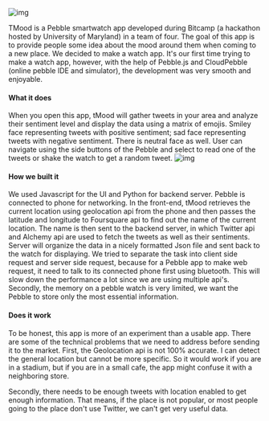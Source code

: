 ![img]()

TMood is a Pebble smartwatch app developed during Bitcamp (a hackathon hosted by University of Maryland) in a team of four. The goal of this app is to provide people some idea about the mood around them when coming to a new place. We decided to make a watch app. It's our first time trying to make a watch app, however, with the help of Pebble.js and CloudPebble (online pebble IDE and simulator), the development was very smooth and enjoyable.

#### What it does
When you open this app, tMood will gather tweets in your area and analyze their sentiment level and display the data using a matrix of emojis. Smiley face representing tweets with positive sentiment; sad face representing tweets with negative sentiment. There is neutral face as well. User can navigate using the side buttons of the Pebble and select to read one of the tweets or shake the watch to get a random tweet.
![img]()


#### How we built it
We used Javascript for the UI and Python for backend server. Pebble is connected to phone for networking. In the front-end, tMood retrieves the current location using geolocation api from the phone and then passes the latitude and longitude to Foursquare api to find out the name of the current location. The name is then sent to the backend server, in which Twitter api and Alchemy api are used to fetch the tweets as well as their sentiments. Server will organize the data in a nicely formatted Json file and sent back to the watch for displaying.
We tried to separate the task into client side request and server side request, because for a Pebble app to make web request, it need to talk to its connected phone first using bluetooth. This will slow down the performance a lot since we are using multiple api's. Secondly, the memory on a pebble watch is very limited, we want the Pebble to store only the most essential information.

#### Does it work
To be honest, this app is more of an experiment than a usable app. There are some of the technical problems that we need to address before sending it to the market. First, the Geolocation api is not 100% accurate. I can detect the general location but cannot be more specific. So it would work if you are in a stadium, but if you are in a small cafe, the app might confuse it with a neighboring store.


Secondly, there needs to be enough tweets with location enabled to get enough information. That means, if the place is not popular, or most people going to the place don't use Twitter, we can't get very useful data.